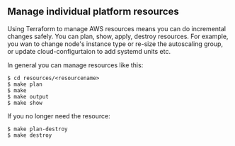 ## Manage individual platform resources

Using Terraform to manage AWS resources means you can do incremental changes safely. 
You can plan, show, apply, destroy resources. For example, you wan to change node's instance type or re-size the 
autoscaling group, or update cloud-configurtaion to add systemd units etc.

In general you can manage resources like this:

```
$ cd resources/<resourcename>
$ make plan
$ make
$ make output
$ make show
```

If you no longer need the resource:

```
$ make plan-destroy
$ make destroy
```
